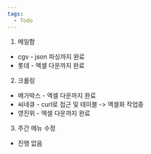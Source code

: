```yaml
---
tags:
  - Todo
---
```



1. 메일함
- cgv - json 파싱까지 완료
- 롯데 - 엑셀 다운까지 완료
2. 크롤링
- 메가박스 - 엑셀 다운까지 완료
-  씨네큐 - curl로 접근 및 테이블 -> 엑셀화 작업중
- 영진위 - 엑셀 다운까지 완료
3. 주간 메뉴 수정
- 진행 없음